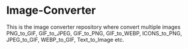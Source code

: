 # Image-Converter
This is the image converter repository where convert multiple images PNG_to_GIF, GIF_to_JPEG, GIF_to_PNG, GIF_to_WEBP, ICONS_to_PNG, JPEG_to_GIF, WEBP_to_GIF, Text_to_Image etc. 
